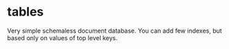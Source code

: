 # tables

Very simple schemaless document database. You can add few indexes, but based only on values of top level keys.
